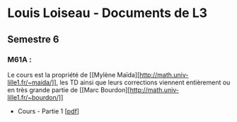 # Louis Loiseau - Documents de L3




## Semestre 6
### M61A :

Le cours est la propriété de [[Mylène Maïda][http://math.univ-lille1.fr/~maida/]], les TD ainsi que leurs corrections viennent entièrement ou en très grande partie de [[Marc Bourdon][http://math.univ-lille1.fr/~bourdon/]]
- Cours - Partie  1 [[pdf](M61A\IP-L3.pdf)]
